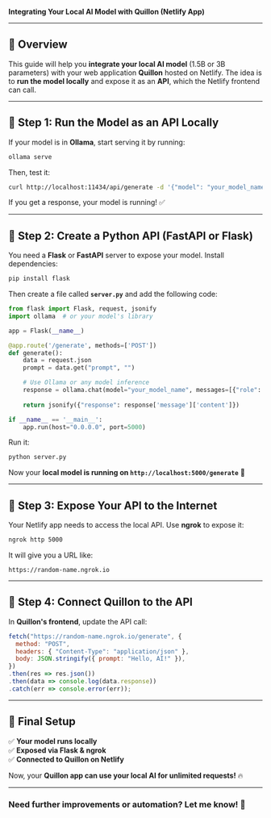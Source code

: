 **Integrating Your Local AI Model with Quillon (Netlify App)**

---

## **🚀 Overview**
This guide will help you **integrate your local AI model** (1.5B or 3B parameters) with your web application **Quillon** hosted on Netlify. The idea is to **run the model locally** and expose it as an **API**, which the Netlify frontend can call.

---

## **🔹 Step 1: Run the Model as an API Locally**
If your model is in **Ollama**, start serving it by running:
```bash
ollama serve
```
Then, test it:
```bash
curl http://localhost:11434/api/generate -d '{"model": "your_model_name", "prompt": "Hello"}'
```
If you get a response, your model is running! ✅

---

## **🔹 Step 2: Create a Python API (FastAPI or Flask)**
You need a **Flask** or **FastAPI** server to expose your model. Install dependencies:
```bash
pip install flask
```
Then create a file called **`server.py`** and add the following code:
```python
from flask import Flask, request, jsonify
import ollama  # or your model's library

app = Flask(__name__)

@app.route('/generate', methods=['POST'])
def generate():
    data = request.json
    prompt = data.get("prompt", "")

    # Use Ollama or any model inference
    response = ollama.chat(model="your_model_name", messages=[{"role": "user", "content": prompt}])
    
    return jsonify({"response": response['message']['content']})

if __name__ == '__main__':
    app.run(host="0.0.0.0", port=5000)
```
Run it:
```bash
python server.py
```
Now your **local model is running on `http://localhost:5000/generate`** 🚀

---

## **🔹 Step 3: Expose Your API to the Internet**
Your Netlify app needs to access the local API. Use **ngrok** to expose it:
```bash
ngrok http 5000
```
It will give you a URL like:
```
https://random-name.ngrok.io
```

---

## **🔹 Step 4: Connect Quillon to the API**
In **Quillon's frontend**, update the API call:
```javascript
fetch("https://random-name.ngrok.io/generate", {
  method: "POST",
  headers: { "Content-Type": "application/json" },
  body: JSON.stringify({ prompt: "Hello, AI!" }),
})
.then(res => res.json())
.then(data => console.log(data.response))
.catch(err => console.error(err));
```

---

## **🎯 Final Setup**
✅ **Your model runs locally**  
✅ **Exposed via Flask & ngrok**  
✅ **Connected to Quillon on Netlify**  

Now, your **Quillon app can use your local AI for unlimited requests!** 🔥  

---

### Need further improvements or automation? Let me know! 🚀

